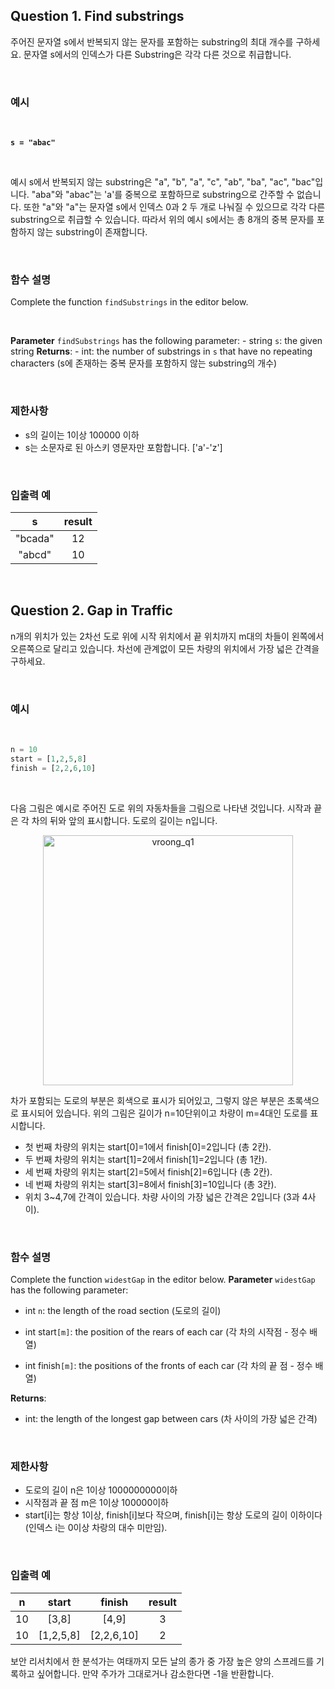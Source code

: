 ## Question 1. Find substrings
 
 주어진 문자열 s에서 반복되지 않는 문자를 포함하는 substring의 최대 개수를 구하세요. 문자열 s에서의 인덱스가 다른 Substring은 각각 다른 것으로 취급합니다.

</br>

### 예시

</br>

 **`s = "abac"`**

</br>

 예시 s에서 반복되지 않는 substring은 "a", "b", "a", "c", "ab", "ba", "ac", "bac"입니다. "aba"와 "abac"는 'a'를 중복으로 포함하므로 substring으로 간주할 수 없습니다. 또한 "a"와 "a"는 문자열 s에서 인덱스 0과 2 두 개로 나눠질 수 있으므로 각각 다른 substring으로 취급할 수 있습니다. 따라서 위의 예시 s에서는 총 8개의 중복 문자를 포함하지 않는 substring이 존재합니다.

</br>

### 함수 설명
 Complete the function `findSubstrings` in the editor below.

 </br>

 **Parameter**
 `findSubstrings` has the following parameter:
    - string `s`: the given string
 **Returns**:
    - int: the number of substrings in `s` that have no repeating characters
    (s에 존재하는 중복 문자를 포함하지 않는 substring의 개수)

</br>

### 제한사항
- s의 길이는 1이상 100000 이하
- s는 소문자로 된 아스키 영문자만 포함합니다. ['a'-'z']

</br>

### 입출력 예

|s|result|
|:---:|:---:|
|"bcada"|12|
|"abcd"|10|

</br>

## Question 2. Gap in Traffic
 
 n개의 위치가 있는 2차선 도로 위에 시작 위치에서 끝 위치까지 m대의 차들이 왼쪽에서 오른쪽으로 달리고 있습니다. 차선에 관계없이 모든 차량의 위치에서 가장 넓은 간격을 구하세요.

</br>

### 예시

</br>

 ```python
 n = 10
 start = [1,2,5,8]
 finish = [2,2,6,10]
 ```
 
</br>

 다음 그림은 예시로 주어진 도로 위의 자동차들을 그림으로 나타낸 것입니다. 시작과 끝은 각 차의 뒤와 앞의 표시합니다. 도로의 길이는 n입니다.
<p align='center'><img width="400" alt="vroong_q1" src="https://imgur.com/glWFS8O.png"></p>
 차가 포함되는 도로의 부분은 회색으로 표시가 되어있고, 그렇지 않은 부분은 초록색으로 표시되어 있습니다.
 위의 그림은 길이가 n=10단위이고 차량이 m=4대인 도로를 표시합니다.
 
 - 첫 번째 차량의 위치는 start[0]=1에서 finish[0]=2입니다 (총 2칸).
 - 두 번째 차량의 위치는 start[1]=2에서 finish[1]=2입니다 (총 1칸).
 - 세 번째 차량의 위치는 start[2]=5에서 finish[2]=6입니다 (총 2칸).
 - 네 번째 차량의 위치는 start[3]=8에서 finish[3]=10입니다 (총 3칸).
 - 위치 3~4,7에 간격이 있습니다. 차량 사이의 가장 넓은 간격은 2입니다 (3과 4사이).
 
</br>

### 함수 설명
 Complete the function `widestGap` in the editor below.
 **Parameter**
 `widestGap` has the following parameter:

   - int `n`: the length of the road section (도로의 길이)

   - int start`[m]`: the position of the rears of each car (각 차의 시작점 - 정수 배열)
    
   - int finish`[m]`: the positions of the fronts of each car (각 차의 끝 점 - 정수 배열)

 **Returns**:
   
   - int: the length of the longest gap between cars
    (차 사이의 가장 넓은 간격)

</br>

### 제한사항
- 도로의 길이 n은 1이상 1000000000이하
- 시작점과 끝 점 m은 1이상 100000이하
- start[i]는 항상 1이상, finish[i]보다 작으며, finish[i]는 항상 도로의 길이 이하이다 (인덱스 i는 0이상 차랑의 대수 미만임).

</br>

### 입출력 예

|n|start|finish|result|
|:---:|:---:|:---:|:---:|
|10|[3,8]|[4,9]|3|
|10|[1,2,5,8]|[2,2,6,10]|2|


보안 리서치에서 한 분석가는 여태까지 모든 날의 종가 중 가장 높은 양의 스프레드를 기록하고 싶어합니다. 만약 주가가 그대로거나 감소한다면 -1을 반환합니다.


